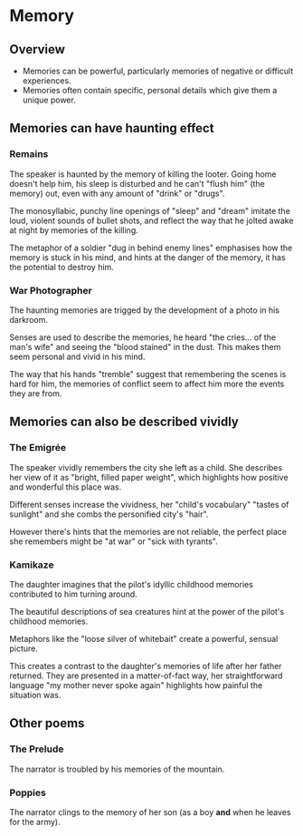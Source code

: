 # Memory

## Overview

- Memories can be powerful, particularly memories of negative or difficult experiences.
- Memories often contain specific, personal details which give them a unique power.

## Memories can have haunting effect

### Remains

The speaker is haunted by the memory of killing the looter. Going home doesn't help him, his sleep is disturbed and he can't "flush him" (the memory) out, even with any amount of "drink" or "drugs".

The monosyllabic, punchy line openings of "sleep" and "dream" imitate the loud, violent sounds of bullet shots, and reflect the way that he jolted awake at night by memories of the killing.

The metaphor of a soldier "dug in behind enemy lines" emphasises how the memory is stuck in his mind, and hints at the danger of the memory, it has the potential to destroy him.

### War Photographer

The haunting memories are trigged by the development of a photo in his darkroom.

Senses are used to describe the memories, he heard "the cries... of the man's wife" and seeing the "blood stained" in the dust. This makes them seem personal and vivid in his mind.

The way that his hands "tremble" suggest that remembering the scenes is hard for him, the memories of conflict seem to affect him more the events they are from.

## Memories can also be described vividly

### The Emigrée

The speaker vividly remembers the city she left as a child. She describes her view of it as "bright, filled paper weight", which highlights how positive and wonderful this place was.

Different senses increase the vividness, her "child's vocabulary" "tastes of sunlight" and she combs the personified city's "hair".

However there's hints that the memories are not reliable, the perfect place she remembers might be "at war" or "sick with tyrants".

### Kamikaze

The daughter imagines that the pilot's idyllic childhood memories contributed to him turning around.

The beautiful descriptions of sea creatures hint at the power of the pilot's childhood memories.

Metaphors like the "loose silver of whitebait" create a powerful, sensual picture.

This creates a contrast to the daughter's memories of life after her father returned. They are presented in a matter-of-fact way, her straightforward language "my mother never spoke again" highlights how painful the situation was.

## Other poems

### The Prelude

The narrator is troubled by his memories of the mountain.

### Poppies

The narrator clings to the memory of her son (as a boy **and** when he leaves for the army).
